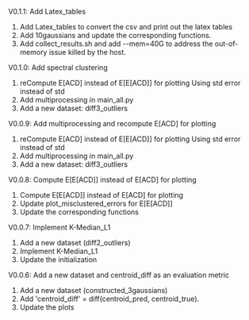 V0.1.1: Add Latex_tables

1. Add Latex_tables to convert the csv and print out the latex tables 
2. Add 10gaussians and update the corresponding functions. 
3. Add collect_results.sh and add --mem=40G to address the out-of-memory issue killed by the host. 


V0.1.0: Add spectral clustering 

1. reCompute E[ACD] instead of E[E[ACD]]  for plotting
   Using std error instead of std
2. Add multiprocessing in main_all.py 
3. Add a new dataset: diff3_outliers


V0.0.9: Add multiprocessing and recompute E[ACD] for plotting

1. reCompute E[ACD] instead of E[E[ACD]]  for plotting
   Using std error instead of std
2. Add multiprocessing in main_all.py 
3. Add a new dataset: diff3_outliers


V0.0.8: Compute E[E[ACD]] instead of E[ACD] for plotting

1. Compute E[E[ACD]] instead of E[ACD] for plotting
2. Update plot_misclustered_errors for E[E[ACD]]
3. Update the corresponding functions 


V0.0.7: Implement K-Median_L1

1. Add a new dataset (diff2_outliers)
2. Implement K-Median_L1
3. Update the initialization 


V0.0.6: Add a new dataset and centroid_diff as an evaluation metric

1. Add a new dataset (constructed_3gaussians)
2. Add 'centroid_diff' = diff(centroid_pred, centroid_true).
3. Update the plots
